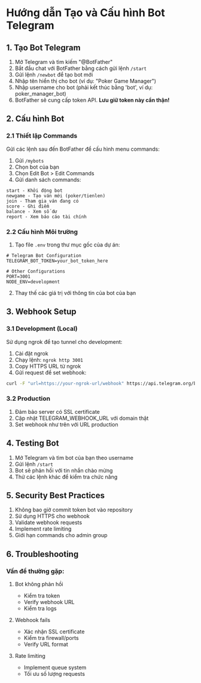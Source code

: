 # Hướng dẫn Tạo và Cấu hình Bot Telegram

## 1. Tạo Bot Telegram

1. Mở Telegram và tìm kiếm "@BotFather"
2. Bắt đầu chat với BotFather bằng cách gửi lệnh `/start`
3. Gửi lệnh `/newbot` để tạo bot mới
4. Nhập tên hiển thị cho bot (ví dụ: "Poker Game Manager")
5. Nhập username cho bot (phải kết thúc bằng 'bot', ví dụ: poker_manager_bot)
6. BotFather sẽ cung cấp token API. **Lưu giữ token này cẩn thận!**

## 2. Cấu hình Bot

### 2.1 Thiết lập Commands

Gửi các lệnh sau đến BotFather để cấu hình menu commands:

1. Gửi `/mybots`
2. Chọn bot của bạn
3. Chọn Edit Bot > Edit Commands
4. Gửi danh sách commands:
```
start - Khởi động bot
newgame - Tạo ván mới (poker/tienlen)
join - Tham gia ván đang có
score - Ghi điểm
balance - Xem số dư
report - Xem báo cáo tài chính
```

### 2.2 Cấu hình Môi trường

1. Tạo file `.env` trong thư mục gốc của dự án:

```env
# Telegram Bot Configuration
TELEGRAM_BOT_TOKEN=your_bot_token_here

# Other Configurations
PORT=3001
NODE_ENV=development
```

2. Thay thế các giá trị với thông tin của bot của bạn

## 3. Webhook Setup

### 3.1 Development (Local)

Sử dụng ngrok để tạo tunnel cho development:

1. Cài đặt ngrok
2. Chạy lệnh: `ngrok http 3001`
3. Copy HTTPS URL từ ngrok
4. Gửi request để set webhook:
```bash
curl -F "url=https://your-ngrok-url/webhook" https://api.telegram.org/bot<BOT_TOKEN>/setWebhook
```

### 3.2 Production

1. Đảm bảo server có SSL certificate
2. Cập nhật TELEGRAM_WEBHOOK_URL với domain thật
3. Set webhook như trên với URL production

## 4. Testing Bot

1. Mở Telegram và tìm bot của bạn theo username
2. Gửi lệnh `/start`
3. Bot sẽ phản hồi với tin nhắn chào mừng
4. Thử các lệnh khác để kiểm tra chức năng

## 5. Security Best Practices

1. Không bao giờ commit token bot vào repository
2. Sử dụng HTTPS cho webhook
3. Validate webhook requests
4. Implement rate limiting
5. Giới hạn commands cho admin group

## 6. Troubleshooting

### Vấn đề thường gặp:

1. Bot không phản hồi
   - Kiểm tra token
   - Verify webhook URL
   - Kiểm tra logs

2. Webhook fails
   - Xác nhận SSL certificate
   - Kiểm tra firewall/ports
   - Verify URL format

3. Rate limiting
   - Implement queue system
   - Tối ưu số lượng requests